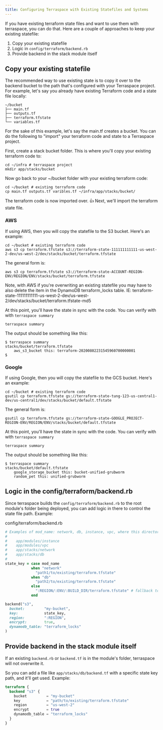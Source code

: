 ```yaml
---
title: Configuring Terraspace with Existing Statefiles and Systems
---
```


If you have existing terraform state files and want to use them with terraspace, you can do that. Here are a couple of approaches to keep your existing statefile:

1. Copy your existing statefile
2. Logic in `config/terraform/backend.rb`
3. Provide backend in the stack module itself

## Copy your existing statefile

The recommended way to use existing state is to copy it over to the backend bucket to the path that's configured with your Terraspace project.  For example, let's say you already have existing Terraform code and a state file locally:

    ~/bucket
    ├── main.tf
    ├── outputs.tf
    ├── terraform.tfstate
    └── variables.tf

For the sake of this example, let's say the main.tf creates a bucket. You can do the following to "import" your terraform code and state to a Terraspace project.

First, create a stack bucket folder. This is where you'll copy your existing terraform code to:

    cd ~/infra # terraspace project
    mkdir app/stacks/bucket

Now go back to your ~/bucket folder with your existing terraform code:

    cd ~/bucket # existing terraform code
    cp main.tf outputs.tf varibles.tf ~/infra/app/stacks/bucket/

The terraform code is now imported over. 👍  Next, we'll import the terraform state file.

### AWS

If using AWS, then you will copy the statefile to the S3 bucket. Here's an example:

    cd ~/bucket # existing terraform code
    aws s3 cp terraform.tfstate s3://terraform-state-111111111111-us-west-2-dev/us-west-2/dev/stacks/bucket/terraform.tfstate

The general form is:

    aws s3 cp terraform.tfstate s3://terraform-state-ACCOUNT-REGION-ENV/REGION/ENV/stacks/bucket/terraform.tfstate

Note, with AWS if you're overwriting an existing statefile you may have to also delete the item in the DynamoDB terraform_locks table. IE: terraform-state-111111111111-us-west-2-dev/us-west-2/dev/stacks/bucket/terraform.tfstate-md5

At this point, you'll have the state in sync with the code. You can verify with with `terraspace summary`

    terraspace summary

The output should be something like this:

    $ terraspace summary
    stacks/bucket/terraform.tfstate
        aws_s3_bucket this: terraform-20200802231545960700000001
    $

### Google

If using Google, then you will copy the statefile to the GCS bucket. Here's an example:

    cd ~/bucket # existing terraform code
    gsutil cp terraform.tfstate gs://terraform-state-tung-123-us-central1-dev/us-central1/dev/stacks/bucket/default.tfstate

The general form is:

    gsutil cp terraform.tfstate gs://terraform-state-GOOGLE_PROJECT-REGION-ENV/REGION/ENV/stacks/bucket/default.tfstate

At this point, you'll have the state in sync with the code. You can verify with with `terraspace summary`

    terraspace summary

The output should be something like this:

    $ terraspace summary
    stacks/bucket/default.tfstate
        google_storage_bucket this: bucket-unified-grubworm
        random_pet this: unified-grubworm

## Logic in the config/terraform/backend.rb

Since terraspace builds the `config/terraform/backend.rb` to the root module's folder being deployed, you can add logic in there to control the state file path. Example:

config/terraform/backend.rb

```ruby
# Examples of mod_name: network, db, instance, vpc, where this directory structure exists
#
#    app/modules/instance
#    app/modules/vpc
#    app/stacks/network
#    app/stacks/db
#
state_key = case mod_name
            when "network"
              "path1/to/existing/terraform.tfstate"
            when "db"
              "path2/to/existing/terraform.tfstate"
            else
              ":REGION/:ENV/:BUILD_DIR/terraform.tfstate" # fallback to default terraspace variable notation
            end

backend("s3",
  bucket:         "my-bucket",
  key:            state_key,
  region:         ":REGION",
  encrypt:        true,
  dynamodb_table: "terraform_locks"
)
```


## Provide backend in the stack module itself

If an existing `backend.rb` or `backend.tf` is in the module's folder, terraspace will not overwrite it.

So you can add a file like `app/stacks/db/backend.tf` with a specific state key path, and it'll get used. Example:

```terraform
terraform {
  backend "s3" {
    bucket         = "my-bucket"
    key            = "path/to/existing/terraform.tfstate"
    region         = "us-west-2"
    encrypt        = true
    dynamodb_table = "terraform_locks"
  }
}
```
